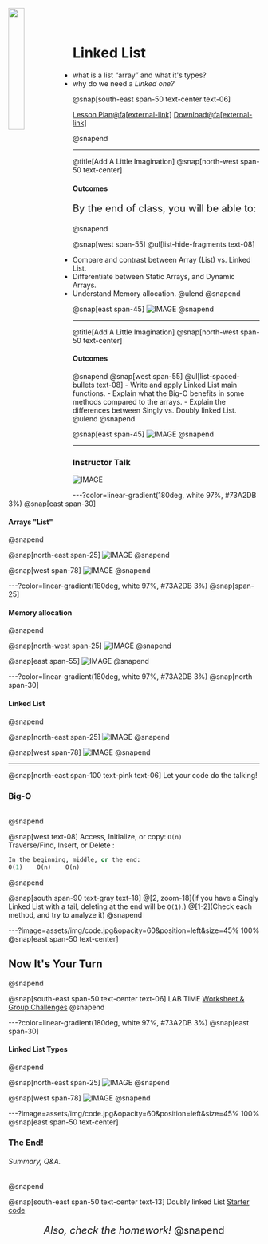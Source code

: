 <a target="_blank" href="https://www.makeschool.com/"><img src="logo-grey.png" width = "25%" align="left"></a>
<br><br>
# Linked List
- what is a list “array” and what it's types?
- why do we need a _Linked one?_

@snap[south-east span-50 text-center text-06]

[Lesson Plan@fa[external-link]](https://drive.google.com/file/d/1sCvCcs6VC7hmE2gKQqd1jS8jlCIHfGxP)
[Download@fa[external-link]](https://drive.google.com/uc?id=1sCvCcs6VC7hmE2gKQqd1jS8jlCIHfGxP&export=download)

@snapend

---
@title[Add A Little Imagination]
@snap[north-west span-50 text-center]
#### Outcomes
<p align="left" style="font-size:8px"></p>
<p align="left" style="font-size:20px"> By the end of class, you will be able to:</p>
@snapend

@snap[west span-55]
@ul[list-hide-fragments text-08]
- Compare and contrast between Array (List) vs. Linked List.
- Differentiate between Static Arrays, and Dynamic Arrays.
- Understand Memory allocation.
@ulend
@snapend

@snap[east span-45]
![IMAGE](assets/img/conference.png)
@snapend

---
@title[Add A Little Imagination]
@snap[north-west span-50 text-center]
#### Outcomes
<p align="left" style="font-size:11px"></p>
@snapend
@snap[west span-55]
@ul[list-spaced-bullets text-08]
- Write and apply Linked List main functions.
- Explain what the Big-O benefits in some methods compared to the arrays.
- Explain the differences between Singly vs. Doubly linked List. 
@ulend
@snapend

@snap[east span-45]
![IMAGE](assets/img/conference.png)
@snapend

---
### Instructor Talk
![IMAGE](assets/img/presentation.png)

---?color=linear-gradient(180deg, white 97%, #73A2DB 3%)
@snap[east span-30]
#### Arrays "List"
@snapend

@snap[north-east span-25]
![IMAGE](assets/img/presentation.png)
@snapend

@snap[west span-78]
![IMAGE](assets/img/Arrays-List)
@snapend

---?color=linear-gradient(180deg, white 97%, #73A2DB 3%)
@snap[span-25]
#### Memory allocation
@snapend

@snap[north-west span-25]
![IMAGE](assets/img/presentation.png)
@snapend

@snap[east span-55]
![IMAGE](assets/img/Memory%20allocation)
@snapend

---?color=linear-gradient(180deg, white 97%, #73A2DB 3%)
@snap[north span-30]
#### Linked List
@snapend

@snap[north-east span-25]
![IMAGE](assets/img/presentation.png)
@snapend

@snap[west span-78]
![IMAGE](assets/img/SinglyLL.png)
@snapend


---
@snap[north-east span-100 text-pink text-06]
Let your code do the talking!
### Big-O
<h6 align="left"></h6>
@snapend

@snap[west text-08]
Access, Initialize, or copy: `O(n)`
<br>
Traverse/Find, Insert, or Delete :
<br>

```python zoom-18
In the beginning, middle, or the end:
O(1)    O(n)    O(n)
```
@snapend

@snap[south span-90 text-gray text-18]
@[2, zoom-18](if you have a Singly Linked List with a tail, deleting at the end will be `O(1)`.)
@[1-2](Check each method, and try to analyze it)
@snapend


---?image=assets/img/code.jpg&opacity=60&position=left&size=45% 100%
@snap[east span-50 text-center]
## Now It's **Your** Turn
@snapend

@snap[south-east span-50 text-center text-06]
LAB TIME
<a target="_blank" href="https://khalido394.github.io/Linked-List-20min_Lesson/">Worksheet & Group Challenges</a>
@snapend


---?color=linear-gradient(180deg, white 97%, #73A2DB 3%)
@snap[east span-30]
#### Linked List Types
@snapend

@snap[north-east span-25]
![IMAGE](assets/img/presentation.png)
@snapend

@snap[west span-78]
![IMAGE](assets/img/LinkedList)
@snapend

---?image=assets/img/code.jpg&opacity=60&position=left&size=45% 100%
@snap[east span-50 text-center]
### The End! 
###### Summary, Q&A.
@snapend

@snap[south-east span-50 text-center text-13]
Doubly linked List
<a target="_blank" href="https://khalido394.github.io/Linked-List-20min_Lesson/#singly-vs-doubly-linked-list"> Starter code </a></p>
<p align="center" style="font-size:20px"><em>Also, check the homework!</em>
@snapend

